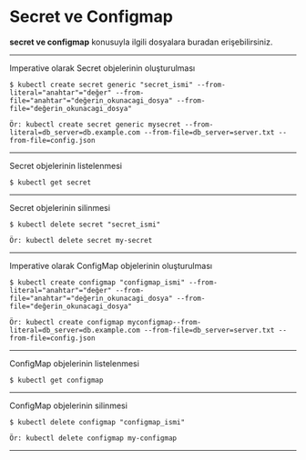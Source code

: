 # Secret ve Configmap
**secret ve configmap** konusuyla ilgili dosyalara buradan erişebilirsiniz.
***
Imperative olarak Secret objelerinin oluşturulması

```
$ kubectl create secret generic "secret_ismi" --from-literal="anahtar"="değer" --from-file="anahtar"="değerin_okunacagi_dosya" --from-file="değerin_okunacagi_dosya"

Ör: kubectl create secret generic mysecret --from-literal=db_server=db.example.com --from-file=db_server=server.txt --from-file=config.json
```
***
Secret objelerinin listelenmesi

```
$ kubectl get secret
```
***
Secret objelerinin silinmesi

```
$ kubectl delete secret "secret_ismi"

Ör: kubectl delete secret my-secret
```
***
Imperative olarak ConfigMap objelerinin oluşturulması

```
$ kubectl create configmap "configmap_ismi" --from-literal="anahtar"="değer" --from-file="anahtar"="değerin_okunacagi_dosya" --from-file="değerin_okunacagi_dosya"

Ör: kubectl create configmap myconfigmap--from-literal=db_server=db.example.com --from-file=db_server=server.txt --from-file=config.json
```
***
ConfigMap objelerinin listelenmesi

```
$ kubectl get configmap
```
***
ConfigMap objelerinin silinmesi

```
$ kubectl delete configmap "configmap_ismi"

Ör: kubectl delete configmap my-configmap
```
***